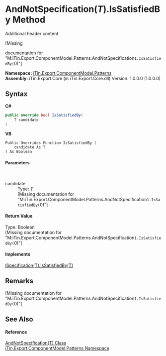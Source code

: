 # AndNotSpecification(*T*).IsSatisfiedBy Method 
Additional header content 

\[Missing <summary> documentation for "M:iTin.Export.ComponentModel.Patterns.AndNotSpecification`1.IsSatisfiedBy(`0)"\]

**Namespace:**&nbsp;<a href="N_iTin_Export_ComponentModel_Patterns">iTin.Export.ComponentModel.Patterns</a><br />**Assembly:**&nbsp;iTin.Export.Core (in iTin.Export.Core.dll) Version: 1.0.0.0 (1.0.0.0)

## Syntax

**C#**<br />
``` C#
public override bool IsSatisfiedBy(
	T candidate
)
```

**VB**<br />
``` VB
Public Overrides Function IsSatisfiedBy ( 
	candidate As T
) As Boolean
```


#### Parameters
&nbsp;<dl><dt>candidate</dt><dd>Type: <a href="T_iTin_Export_ComponentModel_Patterns_AndNotSpecification_1">*T*</a><br />\[Missing <param name="candidate"/> documentation for "M:iTin.Export.ComponentModel.Patterns.AndNotSpecification`1.IsSatisfiedBy(`0)"\]</dd></dl>

#### Return Value
Type: Boolean<br />\[Missing <returns> documentation for "M:iTin.Export.ComponentModel.Patterns.AndNotSpecification`1.IsSatisfiedBy(`0)"\]

#### Implements
<a href="M_iTin_Export_ComponentModel_Patterns_ISpecification_1_IsSatisfiedBy">ISpecification(T).IsSatisfiedBy(T)</a><br />

## Remarks
\[Missing <remarks> documentation for "M:iTin.Export.ComponentModel.Patterns.AndNotSpecification`1.IsSatisfiedBy(`0)"\]

## See Also


#### Reference
<a href="T_iTin_Export_ComponentModel_Patterns_AndNotSpecification_1">AndNotSpecification(T) Class</a><br /><a href="N_iTin_Export_ComponentModel_Patterns">iTin.Export.ComponentModel.Patterns Namespace</a><br />